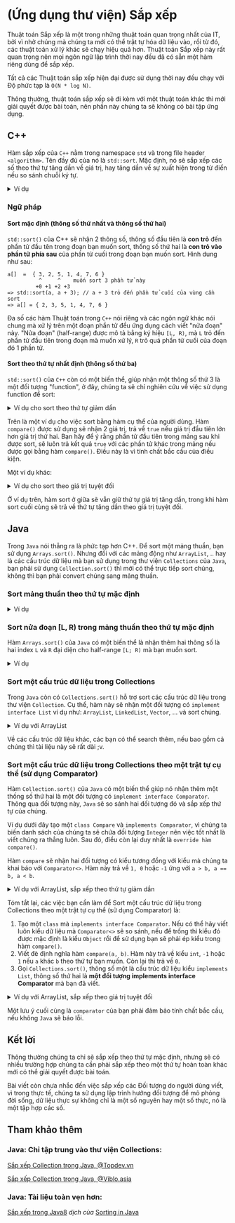 # (Ứng dụng thư viện) Sắp xếp

Thuật toán Sắp xếp là một trong những thuật toán quan trọng nhất của IT, bởi vì nhờ chúng mà chúng ta mới có thể trật tự hóa dữ liệu vào, rồi từ đó, các thuật toán xử lý khác sẽ chạy hiệu quả hơn. Thuật toán Sắp xếp này rất quan trọng nên mọi ngôn ngữ lập trình thời nay đều đã có sẵn một hàm riêng dùng để sắp xếp.

Tất cả các Thuật toán sắp xếp hiện đại được sử dụng thời nay đều chạy với Độ phức tạp là `O(N * log N)`.

Thông thường, thuật toán sắp xếp sẽ đi kèm với một thuật toán khác thì mới giải quyết được bài toán, nên phần này chúng ta sẽ không có bài tập ứng dụng.

## C++

Hàm sắp xếp của `C++` nằm trong namespace `std` và trong file header `<algorithm>`. Tên đầy đủ của nó là `std::sort`. Mặc định, nó sẽ sắp xếp các số theo thứ tự tăng dần về giá trị, hay tăng dần về sự xuất hiện trong từ điển nếu so sánh chuỗi ký tự.

<details>

<summary> Ví dụ </summary>

```cpp
#include<iostream>
#include<algorithm>
#include<vector>
using namespace std;

int main() {
    // Sort array
    int a[] = {3, 1, 5, 4, 2};
    for (int i = 0; i < 5; i++) cout << a[i] << ' '; cout << '\n';
    std::sort(a, a+5);
    for (int i = 0; i < 5; i++) cout << a[i] << ' '; cout << '\n';

    // Sort vector
    vector<int> v = {3, 1, 5, 4, 2};
    for (int i = 0; i < 5; i++) cout << v[i] << ' '; cout << '\n';
    std::sort(v.begin(), v.begin() + 5);
    // hoặc std::sort(v.begin(), v.end()) vì v chỉ có kích cỡ = 5
    for (int i = 0; i < 5; i++) cout << v[i] << ' '; cout << '\n';
}
```
</details>


### Ngữ pháp

#### Sort mặc định (thông số thứ nhất và thông số thứ hai)
`std::sort()` của C++ sẽ nhận 2 thông số, thông số đầu tiên là **con trỏ** đến phần tử đầu tên trong đoạn bạn muốn sort, thống số thứ hai là **con trỏ vào phần tử phía sau** của phần tử cuối trong đoạn bạn muốn sort. Hình dung như sau:

```
a[]  =  { 3, 2, 5, 1, 4, 7, 6 }
          ^     ^    muốn sort 3 phần tử này
         +0 +1 +2 +3
=> std::sort(a, a + 3); // a + 3 trỏ đến phần tử cuối của vùng cần sort
=> a[] = { 2, 3, 5, 1, 4, 7, 6 }
```

Đa số các hàm Thuật toán trong `C++` nói riêng và các ngôn ngữ khác nói chung mà xử lý trên một đoạn phần tử đều ứng dụng cách viết "nửa đoạn" này. "Nửa đoạn" (half-range) được mô tả bằng ký hiệu `[L, R)`, mà `L` trỏ đến phần tử đầu tiên trong đoạn mà muốn xử lý, `R` trỏ quá phần tử cuối của đoạn đó 1 phần tử.

#### Sort theo thứ tự nhất định (thông số thứ ba)
`std::sort()` của `C++` còn có một biến thể, giúp nhận một thông số thứ 3 là một đối tượng "function", ở đây, chúng ta sẽ chỉ nghiên cứu về việc sử dụng function để sort:

<details>

<summary> Ví dụ cho sort theo thứ tự giảm dần </summary>

```cpp
#include<iostream>
#include<algorithm>
using namespace std;

bool compare(int a, int b) {
    return a > b;
}

int main() {
    // Sort array
    int a[] = {3, 1, 5, 4, 2};
    for (int i = 0; i < 5; i++) cout << a[i] << ' '; cout << '\n';
    // In ra: 3 1 5 4 2

    std::sort(a, a+5);
    for (int i = 0; i < 5; i++) cout << a[i] << ' '; cout << '\n';
    // In ra: 1 2 3 4 5

    std::sort(a, a+5, compare);
    for (int i = 0; i < 5; i++) cout << a[i] << ' '; cout << '\n';
    // In ra: 5 4 3 2 1
}
```
</details>


Trên là một ví dụ cho việc sort bằng hàm cụ thể của người dùng. Hàm `compare()` được sử dụng sẽ nhận 2 giá trị, trả về `true` nếu giá trị đầu tiên lớn hơn giá trị thứ hai. Bạn hãy để ý rằng phần tử đầu tiên trong mảng sau khi được sort, sẽ luôn trả kết quả `true` với các phần tử khác trong mảng nếu được gọi bằng hàm `compare()`. Điều này là vì tính chất bắc cầu của điều kiện.

Một ví dụ khác:

<details>

<summary> Ví dụ cho sort theo giá trị tuyệt đối </summary>

```cpp
#include<iostream>
#include<algorithm>
using namespace std;

bool compare(int a, int b) {
    return abs(a) < abs(b);
}

int main() {
    // Sort array
    int a[] = {-3, 1, -5, -4, 2};
    for (int i = 0; i < 5; i++) cout << a[i] << ' '; cout << '\n';
    // In ra: -3 1 -5 -4 2

    std::sort(a, a+5);
    for (int i = 0; i < 5; i++) cout << a[i] << ' '; cout << '\n';
    // In ra: -5 -4 -3 1 2

    std::sort(a, a+5, compare);
    for (int i = 0; i < 5; i++) cout << a[i] << ' '; cout << '\n';
    // In ra: 1 2 -3 -4 -5
}
```

</details>

Ở ví dụ trên, hàm sort ở giữa sẽ vẫn giữ thứ tự giá trị tăng dần, trong khi hàm sort cuối cùng sẽ trả về thứ tự tăng dần theo giá trị tuyệt đối.

## Java
Trong `Java` nói thẳng ra là phức tạp hơn C++. Để sort một mảng thuần, bạn sử dụng `Arrays.sort()`. Nhưng đối với các mảng động như `ArrayList`, .. hay là các cấu trúc dữ liệu mà bạn sử dụng trong thư viện `Collections` của `Java`, bạn phải sử dụng `Collection.sort()` thì mới có thể trực tiếp sort chúng, không thì bạn phải convert chúng sang mảng thuần.

### Sort mảng thuần theo thứ tự mặc định
<details>

<summary> Ví dụ </summary>

```java
import java.util.Arrays;

public class Main {
    public static void main(String[] args) {
        int[] a = new int[] { 3, 1, 5, 2, 4 };
        for (int i = 0; i < 5; i++) System.out.print(a[i] + " "); System.out.println("");

        Arrays.sort(a);
        for (int i = 0; i < 5; i++) System.out.print(a[i] + " "); System.out.println("");
    }
}
```

</details>

### Sort nửa đoạn [L, R) trong mảng thuần theo thứ tự mặc định
Hàm `Arrays.sort()` của `Java` có một biến thể là nhận thêm hai thông số là hai index `L` và `R` đại diện cho half-range `[L; R)` mà bạn muốn sort.

<details>

<summary> Ví dụ </summary>

```java
import java.util.Arrays;

public class Main {
    public static void main(String[] args) {
        int[] a = new int[] { 3, 1, 2, 5, 4 };
        for (int i = 0; i < 5; i++) System.out.print(a[i] + " "); System.out.println("");
        // In ra: 3 1 2 5 4 

        Arrays.sort(a, 0, 3); // [0, 3), phần tử 3 là phần tử quá phần tử cuối một phần tử
        for (int i = 0; i < 5; i++) System.out.print(a[i] + " ");  System.out.println("");
        // In ra: 1 2 3 5 4
    }
}
```

</details>


### Sort một cấu trúc dữ liệu trong Collections
Trong `Java` còn có `Collections.sort()` hỗ trợ sort các cấu trúc dữ liệu trong thư viện `Collection`. Cụ thể, hàm này sẽ nhận một đối tượng có `implement interface List` ví dụ như: `ArrayList`, `LinkedList`, `Vector`, ... và sort chúng.

<details>

<summary> Ví dụ với ArrayList </summary>

```java
import java.util.ArrayList;
import java.util.Collections;

public class Main {
    public static void main(String[] args) {
        ArrayList<Integer> v = new ArrayList<> ();
        v.add(3); v.add(1); v.add(2); v.add(5); v.add(4);

        for (int i = 0; i < 5; i++) System.out.print(v.get(i) + " "); System.out.println("");
        // In ra: 3 1 2 5 4

        Collections.sort(v);
        for (int i = 0; i < 5; i++) System.out.print(v.get(i) + " "); System.out.println("");
        // In ra: 1 2 3 4 5
    }
}
```

</details>

Về các cấu trúc dữ liệu khác, các bạn có thể search thêm, nếu bao gồm cả chúng thì tài liệu này sẽ rất dài ;v.

### Sort một cấu trúc dữ liệu trong Collections theo một trật tự cụ thể (sử dụng Comparator)

Hàm `Collection.sort()` của `Java` có một biến thể giúp nó nhận thêm một thống số thứ hai là một đối tượng có `implement interface Comparator`. Thông qua đối tượng này, `Java` sẽ so sánh hai đối tượng đó và sắp xếp thứ tự của chúng.

Ví dụ dưới đây tạo một `class Compare` và `implements Comparator`, vì chúng ta biến danh sách của chúng ta sẽ chứa đối tượng `Integer` nên việc tốt nhất là viết chúng ra thẳng luôn. Sau đó, điều còn lại duy nhất là `override hàm compare()`.

Hàm `compare` sẽ nhận hai đối tượng có kiểu tương đồng với kiểu mà chúng ta khai báo với `Comparator<>`. Hàm này trả về `1, 0` hoặc `-1` ứng với `a > b, a == b, a < b`.

<details>

<summary> Ví dụ với ArrayList, sắp xếp theo thứ tự giảm dần </summary>

```java
import java.util.ArrayList;
import java.util.Collections;

import java.util.Comparator;

class Compare implements Comparator<Integer> {
    @Override
    public int compare(Integer o1, Integer o2) {
        if (o1 > o2) return -1;
        if (o1 == o2) return 0;
        return 1;
    }
}

public class a {
    public static void main(String[] args) {
        ArrayList<Integer> v = new ArrayList<> ();
        v.add(3); v.add(1); v.add(2); v.add(5); v.add(4);

        for (int i = 0; i < 5; i++) System.out.print(v.get(i) + " "); System.out.println("");
        // In ra: 3 1 2 5 4

        Collections.sort(v, new Compare());
        for (int i = 0; i < 5; i++) System.out.print(v.get(i) + " "); System.out.println("");
        // In ra: 1 2 3 4 5
    }
}
```

</details>

Tóm tắt lại, các việc bạn cần làm để Sort một cấu trúc dữ liệu trong Collections theo một trật tự cụ thể (sử dụng Comparator) là:
1. Tạo một `class` mà `implements interface Comparator`. Nếu có thể hãy viết luôn kiểu dữ liệu mà `Comparator<>` sẽ so sánh, nếu để trống thì kiểu đó được mặc định là kiểu `Object` rồi để sử dụng bạn sẽ phải ép kiểu trong hàm `compare()`.
2. Viết đè định nghĩa hàm `compare(a, b)`. Hàm này trả về kiểu `int`, `-1` hoặc `1` nếu `a` khác `b` theo thứ tự bạn muốn. Còn lại thì trả về `0`.
3. Gọi `Collections.sort()`, thông số một là cấu trúc dữ liệu kiểu `implements List`, thông số thứ hai là **một đối tượng implements interface Comparator** mà bạn đã viết.

<details>

<summary> Ví dụ với ArrayList, sắp xếp theo giá trị tuyệt đối </summary>

```java
import java.util.ArrayList;
import java.util.Collections;

import java.util.Comparator;

class Compare implements Comparator<Integer> {
    @Override
    public int compare(Integer o1, Integer o2) {
        if (Math.abs(o1) < Math.abs(o2)) return -1;
        if (Math.abs(o1) > Math.abs(o2)) return 1;
        return 0;
    }
}

public class Main {
    public static void main(String[] args) {
        ArrayList<Integer> v = new ArrayList<> ();
        v.add(-3); v.add(-1); v.add(2); v.add(5); v.add(-4);

        for (int i = 0; i < 5; i++) System.out.print(v.get(i) + " "); System.out.println("");
        // In ra: -3 -1 2 5 -4

        Collections.sort(v);
        for (int i = 0; i < 5; i++) System.out.print(v.get(i) + " "); System.out.println("");
        // In ra: -4 -3 -1 2 5

        Collections.sort(v, new Compare());
        for (int i = 0; i < 5; i++) System.out.print(v.get(i) + " "); System.out.println("");
        // In ra: -1 2 -3 -4 5
    }
}
```

</details>

Một lưu ý cuối cùng là `comparator` của bạn phải đảm bảo tính chất bắc cầu, nếu không `Java` sẽ báo lỗi.

## Kết lời
Thông thường chúng ta chỉ sẽ sắp xếp theo thứ tự mặc định, nhưng sẽ có nhiều trường hợp chúng ta cần phải sắp xếp theo một thứ tự hoàn toàn khác mới có thể giải quyết được bài toán.

Bài viết còn chưa nhắc đến việc sắp xếp các Đối tượng do người dùng viết, vì trong thực tế, chúng ta sử dụng lập trình hướng đối tượng để mô phỏng đời sống, dữ liệu thực sự không chỉ là một số nguyên hay một số thực, nó là một tập hợp các số.

## Tham khảo thêm

### Java: Chỉ tập trung vào thư viện Collections:

[Sắp xếp Collection trong Java, @Topdev.vn](https://topdev.vn/blog/java-collections-huong-dan-sap-xep-trong-collections-cua-java/)

[Sắp xếp Collection trong Java, @Viblo.asia](https://viblo.asia/p/sap-xep-collection-trong-java-V3m5WEvxZO7)

### Java: Tài liệu toàn vẹn hơn:

[Sắp xếp trong Java8](https://gpcoder.com/4009-sap-xep-trong-java-8/)  _dịch của_  [Sorting in Java](https://www.baeldung.com/java-sorting)